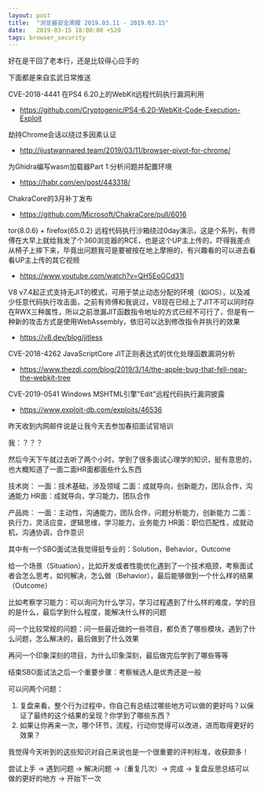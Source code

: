 ```yaml
---
layout: post
title:  "浏览器安全周报 2019.03.11 - 2019.03.15"
date:   2019-03-15 18:00:00 +520
tags: browser_security
---
```


好在是干回了老本行，还是比较得心应手的

下面都是来自玄武日常推送

CVE-2018-4441 在PS4 6.20上的WebKit远程代码执行漏洞利用
- https://github.com/Cryptogenic/PS4-6.20-WebKit-Code-Execution-Exploit

劫持Chrome会话以绕过多因素认证
- http://ijustwannared.team/2019/03/11/browser-pivot-for-chrome/

为Ghidra编写wasm加载器Part 1:分析问题并配置环境
- https://habr.com/en/post/443318/

ChakraCore的3月补丁发布
- https://github.com/Microsoft/ChakraCore/pull/6016

tor(8.0.6) + firefox(65.0.2) 远程代码执行沙箱绕过0day演示，这是个系列，有师傅在大早上就给我发了个360浏览器的RCE，也是这个UP主上传的，吓得我差点从椅子上摔下来，毕竟出问题我可是要被按在地上摩擦的，有兴趣看的可以进去看看UP主上传的其它视频
- https://www.youtube.com/watch?v=QH5EoGCd31I

V8 v7.4起正式支持无JIT的模式，可用于禁止动态分配的环境（如iOS），以及减少任意代码执行攻击面，之前有师傅和我说过，V8现在已经上了JIT不可以同时存在RWX三种属性，所以之前泄漏JIT函数指令地址的方式已经不可行了，但是有一种新的攻击方式是使用WebAssembly，依旧可以达到修改指令并执行的效果
- https://v8.dev/blog/jitless

CVE-2018-4262 JavaScriptCore JIT正则表达式的优化处理函数漏洞分析
- https://www.thezdi.com/blog/2019/3/14/the-apple-bug-that-fell-near-the-webkit-tree

CVE-2019-0541 Windows MSHTML引擎"Edit"远程代码执行漏洞披露
- https://www.exploit-db.com/exploits/46536

昨天收到内网邮件说是让我今天去参加春招面试官培训

我：？？？

然后今天下午就过去听了两个小时，学到了很多面试心理学的知识，挺有意思的，也大概知道了一面二面HR面都面些什么东西

技术岗：
一面：技术基础，涉及领域
二面：成就导向，创新能力，团队合作，沟通能力
HR面：成就导向，学习能力，团队合作

产品岗：
一面：主动性，沟通能力，团队合作，问题分析能力，创新能力
二面：执行力，灵活应变，逻辑思维，学习能力，业务能力
HR面：职位匹配性，成就动机，沟通协调，合作意识

其中有一个SBO面试法我觉得挺专业的：Solution，Behavior，Outcome

给一个场景（Situation），比如开发或者性能优化遇到了一个技术瓶颈，考察面试者会怎么思考，如何解决，怎么做（Behavior），最后能够做到一个什么样的结果（Outcome）

比如考察学习能力：可以询问为什么学习，学习过程遇到了什么样的难度，学的目的是什么，最后学到什么程度，能解决什么样的问题

问一个比较常规的问题：问一些最近做的一些项目，都负责了哪些模块，遇到了什么问题，怎么解决的，最后做到了什么效果

再问一个印象深刻的项目，为什么印象深刻，最后做完后学到了哪些等等

结束SBO面试法之后一个重要步骤：考察候选人是优秀还是一般

可以问两个问题：

1. 复盘来看，整个行为过程中，你自己有总结过哪些地方可以做的更好吗？以保证了最终的这个结果的呈现？你学到了哪些东西？
2. 如果让你再来一次，哪个环节，流程，行动你觉得可以改进，进而取得更好的效果？

我觉得今天听到的这些知识对自己来说也是一个很重要的评判标准，收获颇多！

尝试上手 -> 遇到问题 -> 解决问题 ->（重复几次）-> 完成 -> 复盘反思总结可以做的更好的地方 -> 开始下一次